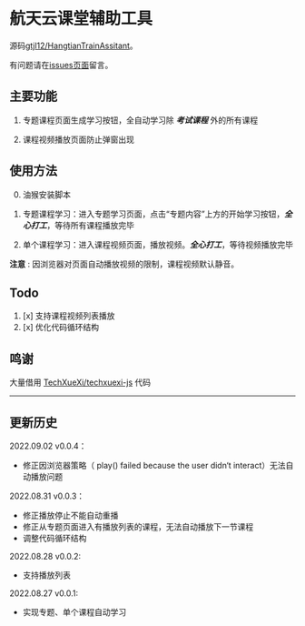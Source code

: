 # 航天云课堂辅助工具

源码[gtjl12/HangtianTrainAssitant](https://github.com/gtjl12/HangtianTrainAssitant)。

有问题请在[issues页面](https://github.com/gtjl12/HangtianTrainAssitant/issues)留言。

## 主要功能

1. 专题课程页面生成学习按钮，全自动学习除  ***考试课程***  外的所有课程

2. 课程视频播放页面防止弹窗出现

## 使用方法

0. 油猴安装脚本

1. 专题课程学习：进入专题学习页面，点击“专题内容”上方的开始学习按钮，***全心打工***，等待所有课程播放完毕

2. 单个课程学习：进入课程视频页面，播放视频。***全心打工***，等待视频播放完毕

**注意** : 因浏览器对页面自动播放视频的限制，课程视频默认静音。

## Todo

1. [x] 支持课程视频列表播放
2. [x] 优化代码循环结构

## 鸣谢

大量借用 [TechXueXi/techxuexi-js](https://github.com/TechXueXi/techxuexi-js) 代码

---

## 更新历史

2022.09.02 v0.0.4： 

- 修正因浏览器策略（ play() failed because the user didn‘t interact）无法自动播放问题

2022.08.31 v0.0.3： 


- 修正播放停止不能自动重播
- 修正从专题页面进入有播放列表的课程，无法自动播放下一节课程
- 调整代码循环结构


2022.08.28 v0.0.2:

- 支持播放列表

2022.08.27 v0.0.1:

- 实现专题、单个课程自动学习
